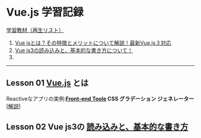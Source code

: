 # Vue.js 学習記録

[学習教材（再生リスト）](https://youtube.com/playlist?list=PLv7E5OqNAIPz7gvvX8JCf74MiFQZufIn7)

1. [Vue jsとは？その特徴とメリットについて解説！最新Vue.js３対応](https://youtu.be/XJzjDcjCD7A?t=452)
2. [Vue js3の読み込みと、基本的な書き方について！](https://youtu.be/H0dMGVZAkCw)
3. 


---

## Lesson 01 [Vue.js](https://youtu.be/XJzjDcjCD7A?t=452) とは 

Reactiveなアプリの実例:<b>[Front-end Toole](https://front-end-tools.com/generategradient/) CSS グラデーション ジェネレーター</b>[[解説](https://youtu.be/XJzjDcjCD7A?t=418)]


## Lesson 02 Vue js3の [読み込みと、基本的な書き方](https://youtu.be/H0dMGVZAkCw)

